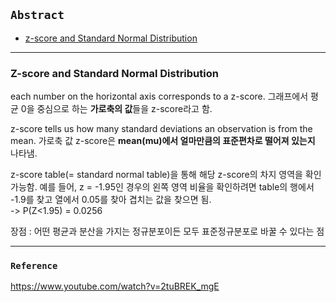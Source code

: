 ## `Abstract`
- [z-score and Standard Normal Distribution](#z-score-and-standard-normal-distribution)

---

### Z-score and Standard Normal Distribution

each number on the horizontal axis corresponds to a z-score.
그래프에서 평균 0을 중심으로 하는 **가로축의 값**들을 z-score라고 함.

z-score tells us how many standard deviations an observation is from the mean.
가로축 값 z-score은 **mean(mu)에서 얼마만큼의 표준편차로 떨어져 있는지** 나타냄.

z-score table(= standard normal table)을 통해 해당 z-score의 차지 영역을 확인 가능함.
예를 들어, z = -1.95인 경우의 왼쪽 영역 비율을 확인하려면 table의 행에서 -1.9를 찾고 열에서 0.05를 찾아 겹치는 값을 찾으면 됨. <br> -> P(Z<1.95) = 0.0256

장점 : 어떤 평균과 분산을 가지는 정규분포이든 모두 표준정규분포로 바꿀 수 있다는 점

---

### `Reference`
https://www.youtube.com/watch?v=2tuBREK_mgE
